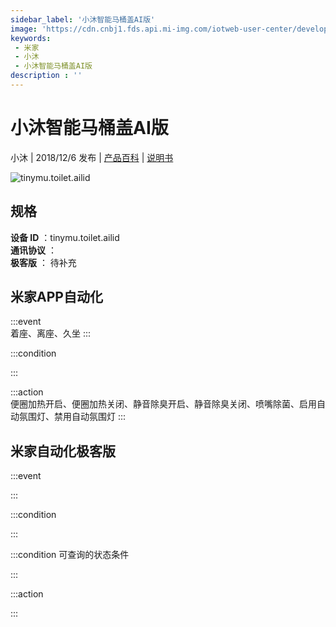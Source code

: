 ```yaml
---
sidebar_label: '小沐智能马桶盖AI版'
image: 'https://cdn.cnbj1.fds.api.mi-img.com/iotweb-user-center/developer_1679070102936MoRxOlqV.png?GalaxyAccessKeyId=AKVGLQWBOVIRQ3XLEW&Expires=9223372036854775807&Signature=CNJcggx1gqpGhoqWDFbd498Glk4='
keywords: 
 - 米家
 - 小沐
 - 小沐智能马桶盖AI版
description : ''
---
```

# 小沐智能马桶盖AI版

小沐 | 2018/12/6 发布 | [产品百科](https://home.mi.com/webapp/content/baike/product/index.html?model=tinymu.toilet.ailid/) | [说明书](https://home.mi.com/views/introduction.html?model=tinymu.toilet.ailid&region=cn)

![tinymu.toilet.ailid](https://cdn.cnbj1.fds.api.mi-img.com/iotweb-user-center/developer_1679070102936MoRxOlqV.png?GalaxyAccessKeyId=AKVGLQWBOVIRQ3XLEW&Expires=9223372036854775807&Signature=CNJcggx1gqpGhoqWDFbd498Glk4=)

## 规格  
> 
**设备 ID** ：tinymu.toilet.ailid  
**通讯协议** ：  
**极客版**  ： 待补充 


## 米家APP自动化  

:::event  
着座、离座、久坐
:::

:::condition  

:::

:::action   
便圈加热开启、便圈加热关闭、静音除臭开启、静音除臭关闭、喷嘴除菌、启用自动氛围灯、禁用自动氛围灯
:::

## 米家自动化极客版  

:::event  

:::

:::condition  

:::

:::condition 可查询的状态条件  

:::

:::action  

:::

        
